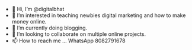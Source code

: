 - 👋 Hi, I’m @digitalbhat
- 👀 I’m interested in teaching newbies digital marketing and how to make money online.
- 🌱 I’m currently doing blogging.
- 💞️ I’m looking to collaborate on multiple online projects.
- 📫 How to reach me ... WhatsApp 8082791678

<!---
digitalbhat/digitalbhat is a ✨ special ✨ repository because its `README.md` (this file) appears on your GitHub profile.
You can click the Preview link to take a look at your changes.
--->
